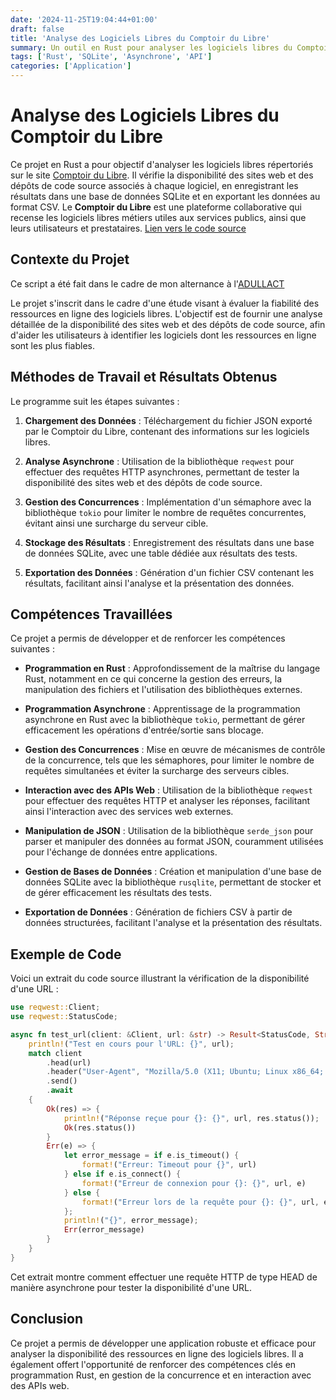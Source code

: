 ```yaml
---
date: '2024-11-25T19:04:44+01:00'
draft: false
title: 'Analyse des Logiciels Libres du Comptoir du Libre'
summary: Un outil en Rust pour analyser les logiciels libres du Comptoir du Libre en vérifiant la disponibilité de leurs sites web et de leurs dépôts de code source.
tags: ['Rust', 'SQLite', 'Asynchrone', 'API']
categories: ['Application']
---
```


# Analyse des Logiciels Libres du Comptoir du Libre

Ce projet en Rust a pour objectif d'analyser les logiciels libres répertoriés sur le site [Comptoir du Libre](https://comptoir-du-libre.org/). Il vérifie la disponibilité des sites web et des dépôts de code source associés à chaque logiciel, en enregistrant les résultats dans une base de données SQLite et en exportant les données au format CSV.
Le **Comptoir du Libre** est une plateforme collaborative qui recense les logiciels libres métiers utiles aux services publics, ainsi que leurs utilisateurs et prestataires. [Lien vers le code source](https://gitlab.adullact.net/echallias/comptoir_tests_urls)

## Contexte du Projet

Ce script a été fait dans le cadre de mon alternance à l'[ADULLACT](https://adullact.org)

Le projet s'inscrit dans le cadre d'une étude visant à évaluer la fiabilité des ressources en ligne des logiciels libres. L'objectif est de fournir une analyse détaillée de la disponibilité des sites web et des dépôts de code source, afin d'aider les utilisateurs à identifier les logiciels dont les ressources en ligne sont les plus fiables.

## Méthodes de Travail et Résultats Obtenus

Le programme suit les étapes suivantes :

1. **Chargement des Données** : Téléchargement du fichier JSON exporté par le Comptoir du Libre, contenant des informations sur les logiciels libres.

2. **Analyse Asynchrone** : Utilisation de la bibliothèque `reqwest` pour effectuer des requêtes HTTP asynchrones, permettant de tester la disponibilité des sites web et des dépôts de code source.

3. **Gestion des Concurrences** : Implémentation d'un sémaphore avec la bibliothèque `tokio` pour limiter le nombre de requêtes concurrentes, évitant ainsi une surcharge du serveur cible.

4. **Stockage des Résultats** : Enregistrement des résultats dans une base de données SQLite, avec une table dédiée aux résultats des tests.

5. **Exportation des Données** : Génération d'un fichier CSV contenant les résultats, facilitant ainsi l'analyse et la présentation des données.

## Compétences Travaillées  

Ce projet a permis de développer et de renforcer les compétences suivantes :

- **Programmation en Rust** : Approfondissement de la maîtrise du langage Rust, notamment en ce qui concerne la gestion des erreurs, la manipulation des fichiers et l'utilisation des bibliothèques externes.

- **Programmation Asynchrone** : Apprentissage de la programmation asynchrone en Rust avec la bibliothèque `tokio`, permettant de gérer efficacement les opérations d'entrée/sortie sans blocage.

- **Gestion des Concurrences** : Mise en œuvre de mécanismes de contrôle de la concurrence, tels que les sémaphores, pour limiter le nombre de requêtes simultanées et éviter la surcharge des serveurs cibles.

- **Interaction avec des APIs Web** : Utilisation de la bibliothèque `reqwest` pour effectuer des requêtes HTTP et analyser les réponses, facilitant ainsi l'interaction avec des services web externes.

- **Manipulation de JSON** : Utilisation de la bibliothèque `serde_json` pour parser et manipuler des données au format JSON, couramment utilisées pour l'échange de données entre applications.

- **Gestion de Bases de Données** : Création et manipulation d'une base de données SQLite avec la bibliothèque `rusqlite`, permettant de stocker et de gérer efficacement les résultats des tests.

- **Exportation de Données** : Génération de fichiers CSV à partir de données structurées, facilitant l'analyse et la présentation des résultats.

## Exemple de Code

Voici un extrait du code source illustrant la vérification de la disponibilité d'une URL :

```rust
use reqwest::Client;
use reqwest::StatusCode;

async fn test_url(client: &Client, url: &str) -> Result<StatusCode, String> {
    println!("Test en cours pour l'URL: {}", url);
    match client
        .head(url)
        .header("User-Agent", "Mozilla/5.0 (X11; Ubuntu; Linux x86_64; rv:132.0) Gecko/20100101 Firefox/132.0")
        .send()
        .await
    {
        Ok(res) => {
            println!("Réponse reçue pour {}: {}", url, res.status());
            Ok(res.status())
        }
        Err(e) => {
            let error_message = if e.is_timeout() {
                format!("Erreur: Timeout pour {}", url)
            } else if e.is_connect() {
                format!("Erreur de connexion pour {}: {}", url, e)
            } else {
                format!("Erreur lors de la requête pour {}: {}", url, e)
            };
            println!("{}", error_message);
            Err(error_message)
        }
    }
}
```

Cet extrait montre comment effectuer une requête HTTP de type HEAD de manière asynchrone pour tester la disponibilité d'une URL.

## Conclusion

Ce projet a permis de développer une application robuste et efficace pour analyser la disponibilité des ressources en ligne des logiciels libres. Il a également offert l'opportunité de renforcer des compétences clés en programmation Rust, en gestion de la concurrence et en interaction avec des APIs web. 